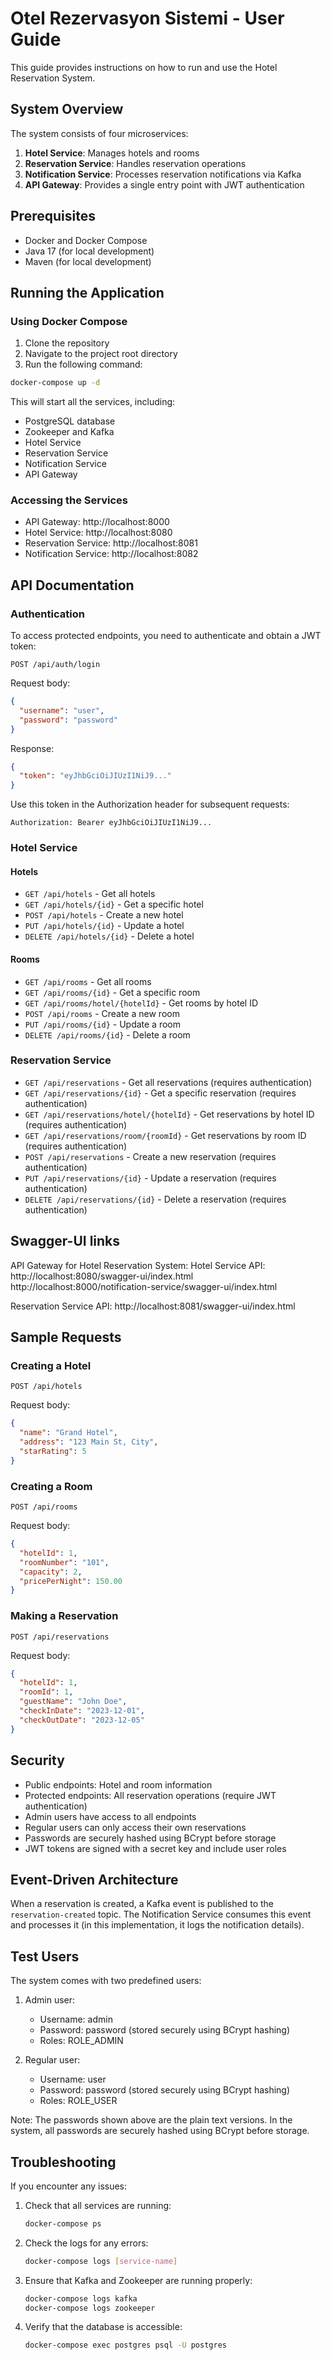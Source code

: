 # Otel Rezervasyon Sistemi - User Guide

This guide provides instructions on how to run and use the Hotel Reservation System.

## System Overview

The system consists of four microservices:

1. **Hotel Service**: Manages hotels and rooms
2. **Reservation Service**: Handles reservation operations
3. **Notification Service**: Processes reservation notifications via Kafka
4. **API Gateway**: Provides a single entry point with JWT authentication

## Prerequisites

- Docker and Docker Compose
- Java 17 (for local development)
- Maven (for local development)

## Running the Application

### Using Docker Compose

1. Clone the repository
2. Navigate to the project root directory
3. Run the following command:

```bash
docker-compose up -d
```

This will start all the services, including:

- PostgreSQL database
- Zookeeper and Kafka
- Hotel Service
- Reservation Service
- Notification Service
- API Gateway

### Accessing the Services

- API Gateway: http://localhost:8000
- Hotel Service: http://localhost:8080
- Reservation Service: http://localhost:8081
- Notification Service: http://localhost:8082

## API Documentation

### Authentication

To access protected endpoints, you need to authenticate and obtain a JWT token:

```
POST /api/auth/login
```

Request body:

```json
{
  "username": "user",
  "password": "password"
}
```

Response:

```json
{
  "token": "eyJhbGciOiJIUzI1NiJ9..."
}
```

Use this token in the Authorization header for subsequent requests:

```
Authorization: Bearer eyJhbGciOiJIUzI1NiJ9...
```

### Hotel Service

#### Hotels

- `GET /api/hotels` - Get all hotels
- `GET /api/hotels/{id}` - Get a specific hotel
- `POST /api/hotels` - Create a new hotel
- `PUT /api/hotels/{id}` - Update a hotel
- `DELETE /api/hotels/{id}` - Delete a hotel

#### Rooms

- `GET /api/rooms` - Get all rooms
- `GET /api/rooms/{id}` - Get a specific room
- `GET /api/rooms/hotel/{hotelId}` - Get rooms by hotel ID
- `POST /api/rooms` - Create a new room
- `PUT /api/rooms/{id}` - Update a room
- `DELETE /api/rooms/{id}` - Delete a room

### Reservation Service

- `GET /api/reservations` - Get all reservations (requires authentication)
- `GET /api/reservations/{id}` - Get a specific reservation (requires authentication)
- `GET /api/reservations/hotel/{hotelId}` - Get reservations by hotel ID (requires authentication)
- `GET /api/reservations/room/{roomId}` - Get reservations by room ID (requires authentication)
- `POST /api/reservations` - Create a new reservation (requires authentication)
- `PUT /api/reservations/{id}` - Update a reservation (requires authentication)
- `DELETE /api/reservations/{id}` - Delete a reservation (requires authentication)

## Swagger-UI links

API Gateway for Hotel Reservation System:
Hotel Service API:
http://localhost:8080/swagger-ui/index.html
http://localhost:8000/notification-service/swagger-ui/index.html

Reservation Service API: http://localhost:8081/swagger-ui/index.html

## Sample Requests

### Creating a Hotel

```
POST /api/hotels
```

Request body:

```json
{
  "name": "Grand Hotel",
  "address": "123 Main St, City",
  "starRating": 5
}
```

### Creating a Room

```
POST /api/rooms
```

Request body:

```json
{
  "hotelId": 1,
  "roomNumber": "101",
  "capacity": 2,
  "pricePerNight": 150.00
}
```

### Making a Reservation

```
POST /api/reservations
```

Request body:

```json
{
  "hotelId": 1,
  "roomId": 1,
  "guestName": "John Doe",
  "checkInDate": "2023-12-01",
  "checkOutDate": "2023-12-05"
}
```

## Security

- Public endpoints: Hotel and room information
- Protected endpoints: All reservation operations (require JWT authentication)
- Admin users have access to all endpoints
- Regular users can only access their own reservations
- Passwords are securely hashed using BCrypt before storage
- JWT tokens are signed with a secret key and include user roles

## Event-Driven Architecture

When a reservation is created, a Kafka event is published to the `reservation-created` topic. The Notification Service
consumes this event and processes it (in this implementation, it logs the notification details).

## Test Users

The system comes with two predefined users:

1. Admin user:
    - Username: admin
    - Password: password (stored securely using BCrypt hashing)
    - Roles: ROLE_ADMIN

2. Regular user:
    - Username: user
    - Password: password (stored securely using BCrypt hashing)
    - Roles: ROLE_USER

Note: The passwords shown above are the plain text versions. In the system, all passwords are securely hashed using
BCrypt before storage.

## Troubleshooting

If you encounter any issues:

1. Check that all services are running:
   ```bash
   docker-compose ps
   ```

2. Check the logs for any errors:
   ```bash
   docker-compose logs [service-name]
   ```

3. Ensure that Kafka and Zookeeper are running properly:
   ```bash
   docker-compose logs kafka
   docker-compose logs zookeeper
   ```

4. Verify that the database is accessible:
   ```bash
   docker-compose exec postgres psql -U postgres
   ```
